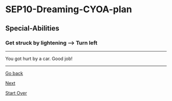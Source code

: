 
# SEP10-Dreaming-CYOA-plan
## Special-Abilities
### Get struck by lightening --> Turn left
---
You got hurt by a car. Good job!

---
[Go back ](get-struck-by-lightening.md)

[Next](wake-up.md)


[Start Over](../home.md)